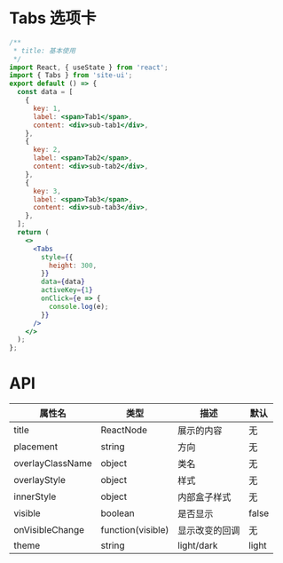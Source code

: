 # Tabs 选项卡

```jsx
/**
 * title: 基本使用
 */
import React, { useState } from 'react';
import { Tabs } from 'site-ui';
export default () => {
  const data = [
    {
      key: 1,
      label: <span>Tab1</span>,
      content: <div>sub-tab1</div>,
    },
    {
      key: 2,
      label: <span>Tab2</span>,
      content: <div>sub-tab2</div>,
    },
    {
      key: 3,
      label: <span>Tab3</span>,
      content: <div>sub-tab3</div>,
    },
  ];
  return (
    <>
      <Tabs
        style={{
          height: 300,
        }}
        data={data}
        activeKey={1}
        onClick={e => {
          console.log(e);
        }}
      />
    </>
  );
};
```

# API

| **属性名**       | **类型**          | **描述**       | **默认** |
| ---------------- | ----------------- | -------------- | -------- |
| title            | ReactNode         | 展示的内容     | 无       |
| placement        | string            | 方向           | 无       |
| overlayClassName | object            | 类名           | 无       |
| overlayStyle     | object            | 样式           | 无       |
| innerStyle       | object            | 内部盒子样式   | 无       |
| visible          | boolean           | 是否显示       | false    |
| onVisibleChange  | function(visible) | 显示改变的回调 | 无       |
| theme            | string            | light/dark     | light    |
